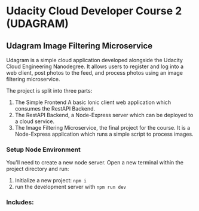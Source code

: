 # Udacity Cloud Developer Course 2 (UDAGRAM)

## Udagram Image Filtering Microservice

Udagram is a simple cloud application developed alongside the Udacity Cloud Engineering Nanodegree. It allows users to register and log into a web client, post photos to the feed, and process photos using an image filtering microservice.

The project is split into three parts:
1. The Simple Frontend
A basic Ionic client web application which consumes the RestAPI Backend. 
2. The RestAPI Backend, a Node-Express server which can be deployed to a cloud service. 
3. The Image Filtering Microservice, the final project for the course. It is a Node-Express application which runs a simple script to process images. 


### Setup Node Environment

You'll need to create a new node server. Open a new terminal within the project directory and run:

1. Initialize a new project: `npm i`
2. run the development server with `npm run dev`

### Includes:

<!-- ### RESTapi

If you're feeling up to it, refactor the course RESTapi to make a request to your newly provisioned image server.

### Authentication

Prevent requests without valid authentication headers.

### Custom Domain Name

Add your own domain name and have it point to the running services (try adding a subdomain name to point to the processing server) -->
